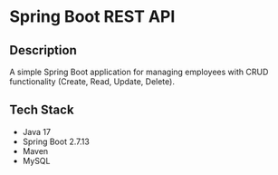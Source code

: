 # Spring Boot REST API

## Description
A simple Spring Boot application for managing employees with CRUD functionality (Create, Read, Update, Delete).

## Tech Stack
- Java 17
- Spring Boot 2.7.13
- Maven
- MySQL
